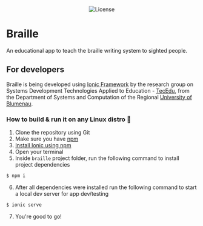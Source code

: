 <p align="center">
<img alt="License" src="https://img.shields.io/aur/license/yaourt.svg" />
</p>

# Braille
An educational app to teach the braille writing system to sighted people.

## For developers

Braille is being developed using [Ionic Framework](https://ionicframework.com) by the research group on Systems Development Technologies Applied to Education - [TecEdu](http://tecedu.inf.furb.br),
from the Department of Systems and Computation of the Regional [University of Blumenau](http://www.furb.br).

### How to build & run it on any Linux distro :penguin:

1. Clone the repository using Git
2. Make sure you have [npm](https://www.npmjs.com)
3. [Install Ionic using npm](https://ionicframework.com/docs/intro/installation/)
4. Open your terminal
5. Inside `braille` project folder, run the following command to install project dependencies

```sh
$ npm i
```

6. After all dependencies were installed run the following command to start a local dev server for app dev/testing

```sh
$ ionic serve
```

7. You're good to go!



